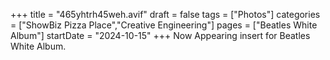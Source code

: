 +++
title = "465yhtrh45weh.avif"
draft = false
tags = ["Photos"]
categories = ["ShowBiz Pizza Place","Creative Engineering"]
pages = ["Beatles White Album"]
startDate = "2024-10-15"
+++
Now Appearing insert for Beatles White Album.
